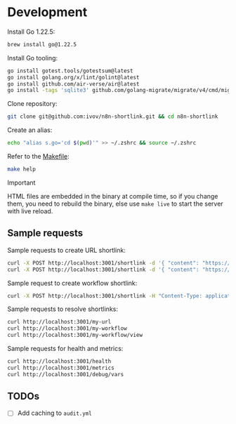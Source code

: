 # Development

Install Go 1.22.5:

```sh
brew install go@1.22.5
```

Install Go tooling:

```sh
go install gotest.tools/gotestsum@latest
go install golang.org/x/lint/golint@latest
go install github.com/air-verse/air@latest
go install -tags 'sqlite3' github.com/golang-migrate/migrate/v4/cmd/migrate@latest
```

Clone repository:

```sh
git clone git@github.com:ivov/n8n-shortlink.git && cd n8n-shortlink
```

Create an alias:

```sh
echo "alias s.go='cd $(pwd)'" >> ~/.zshrc && source ~/.zshrc
```

Refer to the [Makefile](../Makefile):

```sh
make help
```

> [!IMPORTANT]  
> HTML files are embedded in the binary at compile time, so if you change them, you need to rebuild the binary, else use `make live` to start the server with live reload.

## Sample requests

Sample requests to create URL shortlink:

```sh
curl -X POST http://localhost:3001/shortlink -d '{ "content": "https://ivov.dev" }'
curl -X POST http://localhost:3001/shortlink -d '{ "content": "https://ivov.dev", "slug": "my-url" }'
```

Sample request to create workflow shortlink:

```sh
curl -X POST http://localhost:3001/shortlink -H "Content-Type: application/json" -d '{ "slug": "my-workflow", "content": "{\"nodes\":[{\"parameters\":{},\"id\":\"f6c01408-2371-4542-b4fa-abbfa61b0ef2\",\"name\":\"When clicking \u2018Test workflow\u2019\",\"type\":\"n8n-nodes-base.manualTrigger\",\"typeVersion\":1,\"position\":[580,300]},{\"parameters\":{\"options\":{}},\"id\":\"0cf6ba0e-b33e-4a8d-9dd0-10f4fdcc42c2\",\"name\":\"Edit Fields\",\"type\":\"n8n-nodes-base.set\",\"typeVersion\":3.4,\"position\":[800,300]}],\"connections\":{\"When clicking \u2018Test workflow\u2019\":{\"main\":[[{\"node\":\"Edit Fields\",\"type\":\"main\",\"index\":0}]]}},\"pinData\":{}}" }'
```

Sample requests to resolve shortlinks:

```sh
curl http://localhost:3001/my-url
curl http://localhost:3001/my-workflow
curl http://localhost:3001/my-workflow/view
```

Sample requests for health and metrics:

```sh
curl http://localhost:3001/health
curl http://localhost:3001/metrics
curl http://localhost:3001/debug/vars
```

## TODOs

- [ ] Add caching to `audit.yml`
